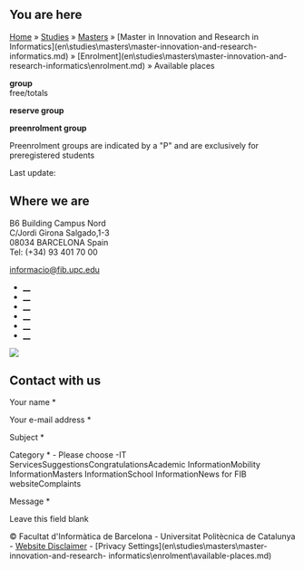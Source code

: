 ## You are here

[Home](en.md) » [Studies](en\\studies.md) » [Masters](en\\studies\\masters.md)
» [Master in Innovation and Research in
Informatics](en\\studies\\masters\\master-innovation-and-research-
informatics.md) » [Enrolment](en\\studies\\masters\\master-innovation-and-
research-informatics\\enrolment.md) » Available places

**group**  
free/totals

**reserve group**

**preenrolment group**

Preenrolment groups are indicated by a "P" and are exclusively for
preregistered students

Last update:

## Where we are

B6 Building Campus Nord  
C/Jordi Girona Salgado,1-3  
08034 BARCELONA Spain  
Tel: (+34) 93 401 70 00

[informacio@fib.upc.edu](informacio@fib.upc.edu.md)

  * [__](en\\noticies\\rss.rss.md)
  * [__](fib.upc.md)
  * [__](fib_upc.md)
  * [__](photos\\fib-upc\\albums.md)
  * [__](user\\mediafib.md)
  * [__](fib.upc.md)

[![](/sites/fib/files/images/banner-suport-fib.jpg)](index.md)

## Contact with us

Your name *

Your e-mail address *

Subject *

Category * \- Please choose -IT ServicesSuggestionsCongratulationsAcademic
InformationMobility InformationMasters InformationSchool InformationNews for
FIB websiteComplaints

Message *

Leave this field blank

© Facultat d'Informàtica de Barcelona - Universitat Politècnica de Catalunya -
[Website Disclaimer](en\\website-disclaimer.md) \- [Privacy
Settings](en\\studies\\masters\\master-innovation-and-research-
informatics\\enrolment\\available-places.md)

